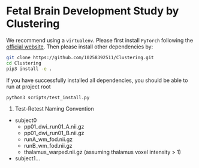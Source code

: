# Fetal Brain Development Study by Clustering

We recommend using a `virtualenv`. Please first install `PyTorch` following the [official website](https://pytorch.org/). Then please install other 
dependencies by:
```bash
git clone https://github.com/10258392511/Clustering.git
cd Clustering
pip3 install -e .
```
If you have successfully installed all dependencies, you should be able to run at project root
```bash
python3 scripts/test_install.py
```
1. Test-Retest Naming Convention
- subject0 
    - pp01_dwi_run01_A.nii.gz
    - pp01_dwi_run01_B.nii.gz
    - runA_wm_fod.nii.gz
    - runB_wm_fod.nii.gz
    - thalamus_warped.nii.gz (assuming thalamus voxel intensity > 1)
- subject1...